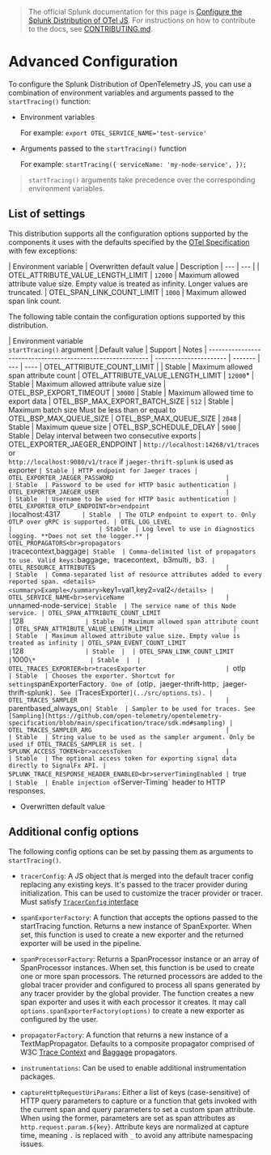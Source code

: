 > The official Splunk documentation for this page is [Configure the Splunk Distribution of OTel JS](https://docs.splunk.com/Observability/gdi/get-data-in/application/nodejs/configuration/advanced-nodejs-otel-configuration.html). For instructions on how to contribute to the docs, see [CONTRIBUTING.md](../CONTRIBUTING.md#documentation).

# Advanced Configuration

To configure the Splunk Distribution of OpenTelemetry JS, you can use a combination of environment variables and arguments passed to the `startTracing()` function:

- Environment variables

   For example: `export OTEL_SERVICE_NAME='test-service'`

- Arguments passed to the `startTracing()` function

   For example: `startTracing({ serviceName: 'my-node-service', });`

> `startTracing()` arguments take precedence over the corresponding environment variables.

## List of settings

This distribution supports all the configuration options supported by the components it uses with the defaults specified by the [OTel Specification](https://github.com/open-telemetry/opentelemetry-specification/blob/main/specification/sdk-environment-variables.md) with few exceptions:

| Environment variable | Overwritten default value | Description
| --- | --- |
| OTEL_ATTRIBUTE_VALUE_LENGTH_LIMIT | `12000` | Maximum allowed attribute value size. Empty value is treated as infinity. Longer values are truncated.
| OTEL_SPAN_LINK_COUNT_LIMIT | `1000` | Maximum allowed span link count.

The following table contain the configuration options supported by this distribution.

| Environment variable<br>``startTracing()`` argument         | Default value          | Support | Notes
| ----------------------------------------------------------- | ---------------------- | ------- | --- | ----
| OTEL_ATTRIBUTE_COUNT_LIMIT                                  |                        | Stable  | Maximum allowed span attribute count
| OTEL_ATTRIBUTE_VALUE_LENGTH_LIMIT                           | `12000`\*              | Stable  | Maximum allowed attribute value size
| OTEL_BSP_EXPORT_TIMEOUT                                     | `30000`                | Stable  | Maximum allowed time to export data
| OTEL_BSP_MAX_EXPORT_BATCH_SIZE                              | `512`                  | Stable  | Maximum batch size Must be less than or equal to OTEL_BSP_MAX_QUEUE_SIZE
| OTEL_BSP_MAX_QUEUE_SIZE                                     | `2048`                 | Stable  | Maximum queue size
| OTEL_BSP_SCHEDULE_DELAY                                     | `5000`                 | Stable  | Delay interval between two consecutive exports
| OTEL_EXPORTER_JAEGER_ENDPOINT                               | `http://localhost:14268/v1/traces` or<br>`http://localhost:9080/v1/trace` if `jaeger-thrift-splunk` is used as exporter ` | Stable | HTTP endpoint for Jaeger traces
| OTEL_EXPORTER_JAEGER_PASSWORD                               |                        | Stable  | Password to be used for HTTP basic authentication
| OTEL_EXPORTER_JAEGER_USER                                   |                        | Stable  | Username to be used for HTTP basic authentication
| OTEL_EXPORTER_OTLP_ENDPOINT<br>endpoint                     | `localhost:4317`       | Stable  | The OTLP endpoint to export to. Only OTLP over gRPC is supported.
| OTEL_LOG_LEVEL                                              |                        | Stable  | Log level to use in diagnostics logging. **Does not set the logger.**
| OTEL_PROPAGATORS<br>propagators                             | `tracecontext,baggage` | Stable  | Comma-delimited list of propagators to use. Valid keys: `baggage`, `tracecontext`, `b3multi`, `b3`.
| OTEL_RESOURCE_ATTRIBUTES                                    |                        | Stable  | Comma-separated list of resource attributes added to every reported span. <details><summary>Example</summary>`key1=val1,key2=val2`</details>
| OTEL_SERVICE_NAME<br>serviceName                            | `unnamed-node-service` | Stable  | The service name of this Node service.
| OTEL_SPAN_ATTRIBUTE_COUNT_LIMIT                             | `128`                  | Stable  | Maximum allowed span attribute count
| OTEL_SPAN_ATTRIBUTE_VALUE_LENGTH_LIMIT                      |                        | Stable  | Maximum allowed attribute value size. Empty value is treated as infinity
| OTEL_SPAN_EVENT_COUNT_LIMIT                                 | `128`                  | Stable  | 
| OTEL_SPAN_LINK_COUNT_LIMIT                                  | `1000`\*               | Stable  | 
| OTEL_TRACES_EXPORTER<br>tracesExporter                      | `otlp`                 | Stable  | Chooses the exporter. Shortcut for setting `spanExporterFactory`. One of [`otlp`, `jaeger-thrift-http`, `jaeger-thrift-splunk`]. See [`TracesExporter`](../src/options.ts).
| OTEL_TRACES_SAMPLER                                         | `parentbased_always_on`| Stable  | Sampler to be used for traces. See [Sampling](https://github.com/open-telemetry/opentelemetry-specification/blob/main/specification/trace/sdk.md#sampling)
| OTEL_TRACES_SAMPLER_ARG                                     |                        | Stable  | String value to be used as the sampler argument. Only be used if OTEL_TRACES_SAMPLER is set.
| SPLUNK_ACCESS_TOKEN<br>accessToken                          |                        | Stable  | The optional access token for exporting signal data directly to SignalFx API.
| SPLUNK_TRACE_RESPONSE_HEADER_ENABLED<br>serverTimingEnabled | `true`                 | Stable  | Enable injection of `Server-Timing` header to HTTP responses.

* Overwritten default value

## Additional config options

The following config options can be set by passing them as arguments to `startTracing()`.

- `tracerConfig`: A JS object that is merged into the default tracer config replacing any existing keys. It's passed to the tracer provider during initialization. This can be used to customize the tracer provider or tracer. Must satisfy [`TracerConfig` interface](https://github.com/open-telemetry/opentelemetry-js/blob/71ba83a0dc51118e08e3148c788b81fe711003e7/packages/opentelemetry-tracing/src/types.ts#L26)

- `spanExporterFactory`: A function that accepts the options passed to the startTracing function. Returns a new instance of SpanExporter. When set, this function is used to create a new exporter and the returned exporter will be used in the pipeline.

- `spanProcessorFactory`: Returns a SpanProcessor instance or an array of SpanProcessor instances. When set, this function is be used to create one or more span processors. The returned processors are added to the global tracer provider and configured to process all spans generated by any tracer provider by the global provider. The function creates a new span exporter and uses it with each processor it creates. It may call `options.spanExporterFactory(options)` to create a new exporter as configured by the user.

- `propagatorFactory`: A function that returns a new instance of a TextMapPropagator. Defaults to a composite propagator comprised of W3C [Trace Context](https://www.w3.org/TR/trace-context/) and [Baggage](https://w3c.github.io/baggage/) propagators.

- `instrumentations`: Can be used to enable additional instrumentation packages.

- `captureHttpRequestUriParams`: Either a list of keys (case-sensitive) of HTTP query parameters to capture or a function that gets invoked with the current span and query parameters to set a custom span attribute. When using the former, parameters are set as span attributes as `http.request.param.${key}`. Attribute keys are normalized at capture time, meaning `.` is replaced with `_` to avoid any attribute namespacing issues.
